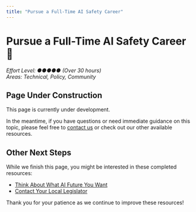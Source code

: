 ```yaml
---
title: "Pursue a Full-Time AI Safety Career"
---
```


# Pursue a Full-Time AI Safety Career 🚀

*Effort Level: ●●●●● (Over 30 hours)*  
*Areas: Technical, Policy, Community*

## Page Under Construction

This page is currently under development.

In the meantime, if you have questions or need immediate guidance on this topic, please feel free to [contact us](/contact/) or check out our other available resources.

## Other Next Steps

While we finish this page, you might be interested in these completed resources:

- [Think About What AI Future You Want](/next-steps/think-about-ai-future)
- [Contact Your Local Legislator](/next-steps/contact-legislator)

Thank you for your patience as we continue to improve these resources!